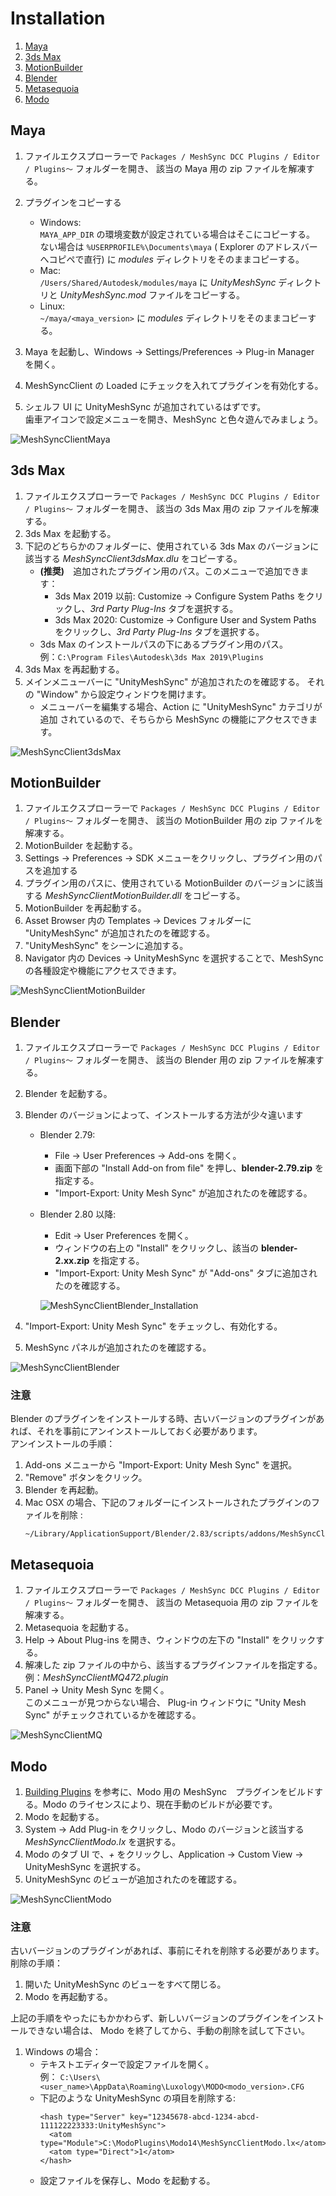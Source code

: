 # Installation

1. [Maya](#maya)
1. [3ds Max](#3ds-max)
1. [MotionBuilder](#motionbuilder)
1. [Blender](#blender)
1. [Metasequoia](#metasequoia)
1. [Modo](#modo)

## Maya



1. ファイルエクスプローラーで `Packages / MeshSync DCC Plugins / Editor / Plugins〜` フォルダーを開き、
   該当の Maya 用の zip ファイルを解凍する。
1. プラグインをコピーする
   - Windows:   
     `MAYA_APP_DIR` の環境変数が設定されている場合はそこにコピーする。  
     ない場合は `%USERPROFILE%\Documents\maya` ( Explorer のアドレスバーへコピペで直行) に *modules* ディレクトリをそのままコピーする。
   - Mac:   
     `/Users/Shared/Autodesk/modules/maya` に *UnityMeshSync* ディレクトリと *UnityMeshSync.mod* ファイルをコピーする。
   - Linux:   
     `~/maya/<maya_version>` に *modules* ディレクトリをそのままコピーする。  

1. Maya を起動し、Windows -> Settings/Preferences -> Plug-in Manager を開く。
1. MeshSyncClient の Loaded にチェックを入れてプラグインを有効化する。
1. シェルフ UI に UnityMeshSync が追加されているはずです。  
   歯車アイコンで設定メニューを開き、MeshSync と色々遊んでみましょう。

![MeshSyncClientMaya](../images/MeshSyncClientMaya.png)


## 3ds Max

1. ファイルエクスプローラーで `Packages / MeshSync DCC Plugins / Editor / Plugins〜` フォルダーを開き、
   該当の 3ds Max 用の zip ファイルを解凍する。
1. 3ds Max を起動する。
1. 下記のどちらかのフォルダーに、使用されている 3ds Max のバージョンに該当する *MeshSyncClient3dsMax.dlu* をコピーする。
   - **(推奨)**　追加されたプラグイン用のパス。このメニューで追加できます：
     * 3ds Max 2019 以前: Customize -> Configure System Paths をクリックし、*3rd Party Plug-Ins* タブを選択する。
     * 3ds Max 2020: Customize -> Configure User and System Paths をクリックし、*3rd Party Plug-Ins* タブを選択する。
   - 3ds Max のインストールパスの下にあるプラグイン用のパス。  
     例：`C:\Program Files\Autodesk\3ds Max 2019\Plugins`
1. 3ds Max を再起動する。
1. メインメニューバーに "UnityMeshSync" が追加されたのを確認する。
   それの "Window" から設定ウィンドウを開けます。
   - メニューバーを編集する場合、Action に "UnityMeshSync" カテゴリが追加
     されているので、そちらから MeshSync の機能にアクセスできます。

![MeshSyncClient3dsMax](../images/MeshSyncClient3dsMax.png)

## MotionBuilder


1. ファイルエクスプローラーで `Packages / MeshSync DCC Plugins / Editor / Plugins〜` フォルダーを開き、
   該当の MotionBuilder 用の zip ファイルを解凍する。
1. MotionBuilder を起動する。
1. Settings -> Preferences -> SDK メニューをクリックし、プラグイン用のパスを追加する 
1. プラグイン用のパスに、使用されている MotionBuilder のバージョンに該当する *MeshSyncClientMotionBuilder.dll* をコピーする。
1. MotionBuilder を再起動する。
1. Asset Browser 内の Templates -> Devices フォルダーに "UnityMeshSync" が追加されたのを確認する。
1. "UnityMeshSync" をシーンに追加する。
1. Navigator 内の Devices -> UnityMeshSync を選択することで、MeshSync の各種設定や機能にアクセスできます。 

![MeshSyncClientMotionBuilder](../images/MeshSyncClientMotionBuilder.png)

## Blender
   
1. ファイルエクスプローラーで `Packages / MeshSync DCC Plugins / Editor / Plugins〜` フォルダーを開き、
   該当の Blender 用の zip ファイルを解凍する。
1. Blender を起動する。
1. Blender のバージョンによって、インストールする方法が少々違います
   - Blender 2.79:
     * File -> User Preferences -> Add-ons を開く。
     * 画面下部の "Install Add-on from file" を押し、**blender-2.79.zip** を指定する。
     * "Import-Export: Unity Mesh Sync" が追加されたのを確認する。        
   - Blender 2.80 以降:
     * Edit -> User Preferences を開く。 
     * ウィンドウの右上の "Install" をクリックし、該当の **blender-2.xx.zip** を指定する。
     * "Import-Export: Unity Mesh Sync" が "Add-ons" タブに追加されたのを確認する。

     ![MeshSyncClientBlender_Installation](../Images/MeshSyncClientBlender_Installation.png)

1. "Import-Export: Unity Mesh Sync" をチェックし、有効化する。 
1. MeshSync パネルが追加されたのを確認する。
  
![MeshSyncClientBlender](../Images/MeshSyncClientBlender.png)
   
  
### 注意

Blender のプラグインをインストールする時、古いバージョンのプラグインがあれば、それを事前にアンインストールしておく必要があります。  
アンインストールの手順：

1. Add-ons メニューから "Import-Export: Unity Mesh Sync" を選択。
1. "Remove" ボタンをクリック。
1. Blender を再起動。
1. Mac OSX の場合、下記のフォルダーにインストールされたプラグインのファイルを削除 :
    ``` 
    ~/Library/ApplicationSupport/Blender/2.83/scripts/addons/MeshSyncClientBlender
    ```   
  
## Metasequoia
1. ファイルエクスプローラーで `Packages / MeshSync DCC Plugins / Editor / Plugins〜` フォルダーを開き、
   該当の Metasequoia 用の zip ファイルを解凍する。
1. Metasequoia を起動する。
1. Help -> About Plug-ins を開き、ウィンドウの左下の "Install" をクリックする。
1. 解凍した zip ファイルの中から、該当するプラグインファイルを指定する。  
   例：*MeshSyncClientMQ472.plugin*
1. Panel -> Unity Mesh Sync を開く。  
   このメニューが見つからない場合、 Plug-in ウィンドウに "Unity Mesh Sync" がチェックされているかを確認する。
   
![MeshSyncClientMQ](../Images/MeshSyncClientMQ.png)
  


## Modo

1. [Building Plugins](https://github.com/Unity-Technologies/MeshSyncDCCPlugins/blob/dev/Plugins~/Docs/en/BuildDCCPlugins.md)
   を参考に、Modo 用の MeshSync　プラグインをビルドする。Modo のライセンスにより、現在手動のビルドが必要です。
1. Modo を起動する。
2. System -> Add Plug-in をクリックし、Modo のバージョンと該当する *MeshSyncClientModo.lx* を選択する。
4. Modo のタブ UI で、*+* をクリックし、Application -> Custom View -> UnityMeshSync を選択する。
1. UnityMeshSync のビューが追加されたのを確認する。

![MeshSyncClientModo](../Images/MeshSyncClientModo.png)

### 注意

古いバージョンのプラグインがあれば、事前にそれを削除する必要があります。  
削除の手順：
1. 開いた UnityMeshSync のビューをすべて閉じる。
1. Modo を再起動する。

上記の手順をやったにもかかわらず、新しいバージョンのプラグインをインストールできない場合は、
Modo を終了してから、手動の削除を試して下さい。
1. Windows の場合：
   - テキストエディターで設定ファイルを開く。  
     例： `C:\Users\<user_name>\AppData\Roaming\Luxology\MODO<modo_version>.CFG`
   - 下記のような UnityMeshSync の項目を削除する:
     ```
     <hash type="Server" key="12345678-abcd-1234-abcd-111122223333:UnityMeshSync">
       <atom type="Module">C:\ModoPlugins\Modo14\MeshSyncClientModo.lx</atom>
       <atom type="Direct">1</atom>
     </hash>
     ```
   - 設定ファイルを保存し、Modo を起動する。

